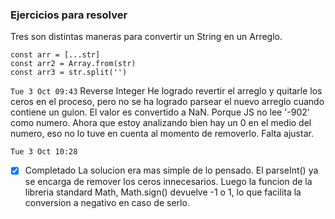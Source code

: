 ### Ejercicios para resolver

Tres son distintas maneras para convertir un String en un Arreglo.

```
const arr = [...str]
const arr2 = Array.from(str)
const arr3 = str.split('')
```

`Tue 3 Oct 09:43`
Reverse Integer
He logrado revertir el arreglo y quitarle los ceros en el proceso, pero no se ha logrado parsear el nuevo arreglo cuando contiene un guion. El valor es convertido a NaN. Porque JS no lee '-902' como numero. Ahora que estoy analizando bien hay un 0 en el medio del numero, eso no lo tuve en cuenta al momento de removerlo. Falta ajustar.

`Tue 3 Oct 10:28`

-   [x] Completado
        La solucion era mas simple de lo pensado. El parseInt() ya se encarga de remover los ceros innecesarios. Luego la funcion de la libreria standard Math, Math.sign() devuelve -1 o 1, lo que facilita la conversion a negativo en caso de serlo.
